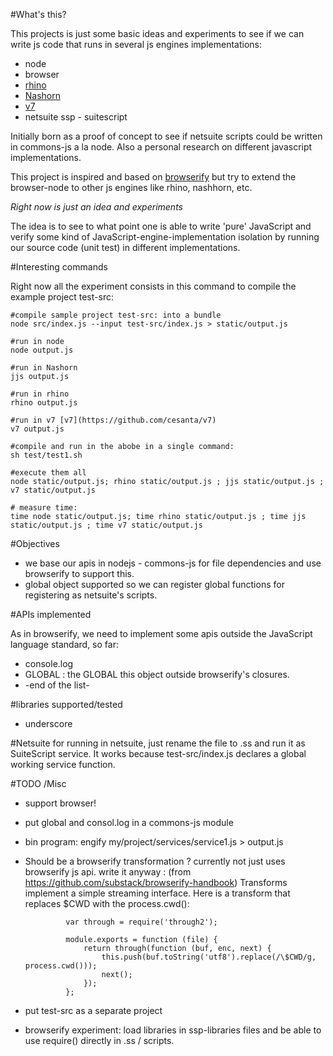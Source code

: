 #What's this?

This projects is just some basic ideas and experiments to see if we can write js code that runs in several js engines implementations: 

 * node
 * browser
 * [rhino](https://developer.mozilla.org/es/docs/Rhino)
 * [Nashorn](https://en.wikipedia.org/wiki/Nashorn_(JavaScript_engine))
 * [v7](https://github.com/cesanta/v7) 
 * netsuite ssp - suitescript

Initially born as a proof of concept to see if netsuite scripts could be written in commons-js a la node. Also a personal research on different javascript implementations. 

This project is inspired and based on [browserify](http://browserify.org/) but try to extend the browser-node to other js engines like rhino, nashhorn, etc.

*Right now is just an idea and experiments*

The idea is to see to what point one is able to write 'pure' JavaScript and  verify some kind of JavaScript-engine-implementation isolation by running our source code (unit test) in different implementations.


#Interesting commands

Right now all the experiment consists in this command to compile the example project test-src: 

    #compile sample project test-src: into a bundle
    node src/index.js --input test-src/index.js > static/output.js

    #run in node
    node output.js

    #run in Nashorn
    jjs output.js

    #run in rhino
    rhino output.js

    #run in v7 [v7](https://github.com/cesanta/v7)
    v7 output.js

    #compile and run in the abobe in a single command: 
    sh test/test1.sh

    #execute them all
    node static/output.js; rhino static/output.js ; jjs static/output.js ; v7 static/output.js

    # measure time:
    time node static/output.js; time rhino static/output.js ; time jjs static/output.js ; time v7 static/output.js




#Objectives

 * we base our apis in nodejs - commons-js for file dependencies and use browserify to support this.
 * global object supported so we can register global functions for registering as netsuite's scripts.

#APIs implemented

As in browserify, we need to implement some apis outside the JavaScript language standard, so far: 

 * console.log
 * GLOBAL : the GLOBAL this object outside browserify's closures. 
 * -end of the list-

#libraries supported/tested

 * underscore


#Netsuite
for running in netsuite, just rename the file to .ss and run it as SuiteScript service. It works because test-src/index.js declares a global working service function. 



#TODO /Misc

 * support browser!
 * put global and consol.log in a commons-js module
 * bin program: engify my/project/services/service1.js > output.js
 * Should be a browserify transformation ? currently not just uses browserify js api. write it anyway : (from https://github.com/substack/browserify-handbook)
                Transforms implement a simple streaming interface. Here is a transform that replaces $CWD with the process.cwd():

                var through = require('through2');

                module.exports = function (file) {
                    return through(function (buf, enc, next) {
                        this.push(buf.toString('utf8').replace(/\$CWD/g, process.cwd()));
                        next();
                    });
                };

 * put test-src as a separate project
 * browserify experiment: load libraries in ssp-libraries files and be able to use require() directly in .ss / scripts.  



